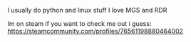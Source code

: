 I usually do python and linux stuff
I love MGS and RDR

Im on steam if you want to check me out i guess:
https://steamcommunity.com/profiles/76561198880464002

